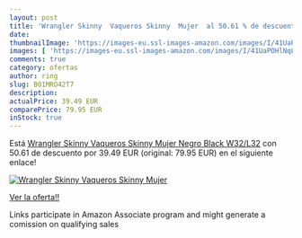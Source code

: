 ```yaml
---
layout: post
title: 'Wrangler Skinny  Vaqueros Skinny  Mujer  al 50.61 % de descuento'
date: 
thumbnailImage: 'https://images-eu.ssl-images-amazon.com/images/I/41UaPOHlNqL._SL200_.jpg'
images: [ 'https://images-eu.ssl-images-amazon.com/images/I/41UaPOHlNqL._SL200_.jpg' ]
comments: true
category: ofertas
author: ring
slug: B01MRO42T7
description:
actualPrice: 39.49 EUR
comparePrice: 79.95 EUR
inStock: true
---
```


Está [Wrangler Skinny  Vaqueros Skinny  Mujer  Negro  Black   W32/L32](https://www.amazon.es/dp/B01MRO42T7/?tag=tolees-21) con 50.61 de descuento por 39.49 EUR (original: 79.95 EUR) en el siguiente enlace!

[![Wrangler Skinny  Vaqueros Skinny  Mujer ](https://images-eu.ssl-images-amazon.com/images/I/41UaPOHlNqL._SL200_.jpg)](https://www.amazon.es/dp/B01MRO42T7/?tag=tolees-21)

[Ver la oferta!!](https://www.amazon.es/dp/B01MRO42T7/?tag=tolees-21)

Links participate in Amazon Associate program and might generate a comission on qualifying sales


